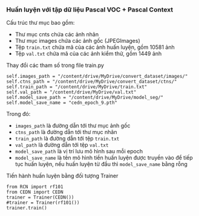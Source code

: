 ### Huấn luyện với tập dữ liệu Pascal VOC + Pascal Context

Cấu trúc thư mục bao gồm:
  - Thư mục cnts chứa các ảnh nhãn
  - Thư mục images chứa các ảnh gốc (JPEGImages)
  - Tệp `train.txt` chứa mã của các ảnh huấn luyện, gồm 10581 ảnh
  - Tệp `val.txt` chứa mã của các ảnh kiểm thử, gồm 1449 ảnh

Thay đổi các tham số trong file train.py

```
self.images_path = "/content/drive/MyDrive/convert_dataset/images/"
self.ctns_path = "/content/drive/MyDrive/convert_dataset/ctns/"
self.train_path = "/content/drive/MyDrive/train.txt"
self.val_path = "/content/drive/MyDrive/val.txt"
self.model_save_path = "/content/drive/MyDrive/model_seg/"
self.model_save_name = "cedn_epoch_9.pth"
```

Trong đó:
 - `images_path` là đường dẫn tới thư mục ảnh gốc
 - `ctns_path` là đường dẫn tới thư mục nhãn
 - `train_path` là đường dẫn tới tệp `train.txt`
 - `val_path` là đường dẫn tới tệp `val.txt`
 - `model_save_path` là vị trí lưu mô hình sau mỗi epoch
 - `model_save_name` là tên mô hình tiền huấn luyện được truyền vào để tiếp tục huấn luyện, nếu huấn luyện từ đầu thì `model_save_name` bằng rỗng

Tiến hành huấn luyện bằng đối tượng Trainer

```
from RCN import rf101
from CEDN import CEDN
trainer = Trainer(CEDN())
#trainer = Trainer(rf101())
trainer.train()
```
